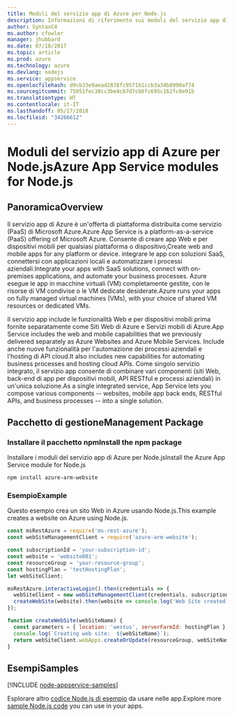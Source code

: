 ```yaml
---
title: Moduli del servizio app di Azure per Node.js
description: Informazioni di riferimento sui moduli del servizio app di Azure per Node.js
author: SyntaxC4
ms.author: cfowler
manager: jhubbard
ms.date: 07/18/2017
ms.topic: article
ms.prod: azure
ms.technology: azure
ms.devlang: nodejs
ms.service: appservice
ms.openlocfilehash: d9cb33e9aead2878fc9571b1ccb3a34b8990af74
ms.sourcegitcommit: 75051fec38cc3be4cb7d7cb6fc695c162fc0e91b
ms.translationtype: HT
ms.contentlocale: it-IT
ms.lasthandoff: 05/17/2018
ms.locfileid: "34266612"
---
```

# <a name="azure-app-service-modules-for-nodejs"></a><span data-ttu-id="07a02-103">Moduli del servizio app di Azure per Node.js</span><span class="sxs-lookup"><span data-stu-id="07a02-103">Azure App Service modules for Node.js</span></span>

## <a name="overview"></a><span data-ttu-id="07a02-104">Panoramica</span><span class="sxs-lookup"><span data-stu-id="07a02-104">Overview</span></span>

<span data-ttu-id="07a02-105">Il servizio app di Azure è un'offerta di piattaforma distribuita come servizio (PaaS) di Microsoft Azure.</span><span class="sxs-lookup"><span data-stu-id="07a02-105">Azure App Service is a platform-as-a-service (PaaS) offering of Microsoft Azure.</span></span> <span data-ttu-id="07a02-106">Consente di creare app Web e per dispositivi mobili per qualsiasi piattaforma o dispositivo,</span><span class="sxs-lookup"><span data-stu-id="07a02-106">Create web and mobile apps for any platform or device.</span></span> <span data-ttu-id="07a02-107">integrare le app con soluzioni SaaS, connettersi con applicazioni locali e automatizzare i processi aziendali.</span><span class="sxs-lookup"><span data-stu-id="07a02-107">Integrate your apps with SaaS solutions, connect with on-premises applications, and automate your business processes.</span></span> <span data-ttu-id="07a02-108">Azure esegue le app in macchine virtuali (VM) completamente gestite, con le risorse di VM condivise o le VM dedicate desiderate.</span><span class="sxs-lookup"><span data-stu-id="07a02-108">Azure runs your apps on fully managed virtual machines (VMs), with your choice of shared VM resources or dedicated VMs.</span></span>

<span data-ttu-id="07a02-109">Il servizio app include le funzionalità Web e per dispositivi mobili prima fornite separatamente come Siti Web di Azure e Servizi mobili di Azure.</span><span class="sxs-lookup"><span data-stu-id="07a02-109">App Service includes the web and mobile capabilities that we previously delivered separately as Azure Websites and Azure Mobile Services.</span></span> <span data-ttu-id="07a02-110">Include anche nuove funzionalità per l'automazione dei processi aziendali e l'hosting di API cloud.</span><span class="sxs-lookup"><span data-stu-id="07a02-110">It also includes new capabilities for automating business processes and hosting cloud APIs.</span></span> <span data-ttu-id="07a02-111">Come singolo servizio integrato, il servizio app consente di combinare vari componenti (siti Web, back-end di app per dispositivi mobili, API RESTful e processi aziendali) in un'unica soluzione.</span><span class="sxs-lookup"><span data-stu-id="07a02-111">As a single integrated service, App Service lets you compose various components -- websites, mobile app back ends, RESTful APIs, and business processes -- into a single solution.</span></span>

## <a name="management-package"></a><span data-ttu-id="07a02-112">Pacchetto di gestione</span><span class="sxs-lookup"><span data-stu-id="07a02-112">Management Package</span></span>

### <a name="install-the-npm-package"></a><span data-ttu-id="07a02-113">Installare il pacchetto npm</span><span class="sxs-lookup"><span data-stu-id="07a02-113">Install the npm package</span></span>

<span data-ttu-id="07a02-114">Installare i moduli del servizio app di Azure per Node.js</span><span class="sxs-lookup"><span data-stu-id="07a02-114">Install the Azure App Service module for Node.js</span></span>

```bash
npm install azure-arm-website
```

### <a name="example"></a><span data-ttu-id="07a02-115">Esempio</span><span class="sxs-lookup"><span data-stu-id="07a02-115">Example</span></span>

<span data-ttu-id="07a02-116">Questo esempio crea un sito Web in Azure usando Node.js.</span><span class="sxs-lookup"><span data-stu-id="07a02-116">This example creates a website on Azure using Node.js.</span></span>

```javascript
const msRestAzure = require('ms-rest-azure');
const webSiteManagementClient = require('azure-arm-website');

const subscriptionId = 'your-subscription-id';
const website = 'website001';
const resourceGroup = 'your-resource-group';
const hostingPlan = 'testHostingPlan';
let webSiteClient;

msRestAzure.interactiveLogin().then(credentials => {
  webSiteClient = new webSiteManagementClient(credentials, subscriptionId);
  createWebSite(website).then(website => console.log('Web Site created successfully', website));
});

function createWebSite(webSiteName) {
  const parameters = { location: 'westus', serverFarmId: hostingPlan };
  console.log(`Creating web site:  ${webSiteName}`);
  return webSiteClient.webApps.createOrUpdate(resourceGroup, webSiteName, parameters, null);
}
```

## <a name="samples"></a><span data-ttu-id="07a02-117">Esempi</span><span class="sxs-lookup"><span data-stu-id="07a02-117">Samples</span></span>

[!INCLUDE [node-appservice-samples](../docs-ref-conceptual/includes/appservice-samples.md)]

<span data-ttu-id="07a02-118">Esplorare altro [codice Node.js di esempio](https://azure.microsoft.com/resources/samples/?platform=nodejs) da usare nelle app.</span><span class="sxs-lookup"><span data-stu-id="07a02-118">Explore more [sample Node.js code](https://azure.microsoft.com/resources/samples/?platform=nodejs) you can use in your apps.</span></span>
